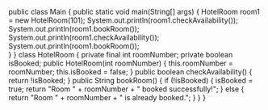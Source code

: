 public class Main {
    public static void main(String[] args) {
        HotelRoom room1 = new HotelRoom(101);        System.out.println(room1.checkAvailability());          
        System.out.println(room1.bookRoom());  
        System.out.println(room1.checkAvailability());        
        System.out.println(room1.bookRoom());   
    }
}
class HotelRoom {
    private final int roomNumber;
    private boolean isBooked;
    public HotelRoom(int roomNumber) {
        this.roomNumber = roomNumber;
        this.isBooked = false;
    }
    public boolean checkAvailability() {
        return !isBooked;
    }
    public String bookRoom() {
        if (!isBooked) {
            isBooked = true;
            return "Room " + roomNumber + " booked successfully!";
        } else {
            return "Room " + roomNumber + " is already booked.";
        }
    }
}
